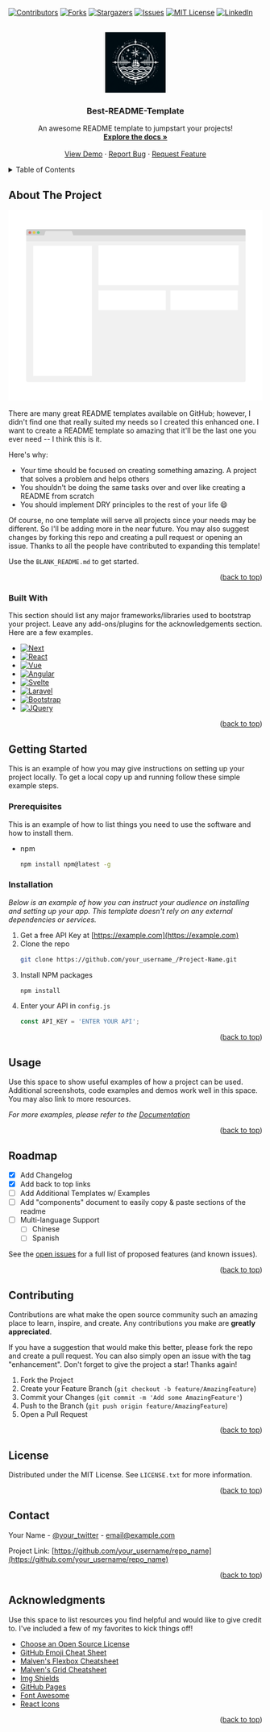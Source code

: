 <div id="top"></div>
<!--
*** Thanks for checking out the Best-README-Template. If you have a suggestion
*** that would make this better, please fork the repo and create a pull request
*** or simply open an issue with the tag "enhancement".
*** Don't forget to give the project a star!
*** Thanks again! Now go create something AMAZING! :D
-->



<!-- PROJECT SHIELDS -->
<!--
*** I'm using markdown "reference style" links for readability.
*** Reference links are enclosed in brackets [ ] instead of parentheses ( ).
*** See the bottom of this document for the declaration of the reference variables
*** for contributors-url, forks-url, etc. This is an optional, concise syntax you may use.
*** https://www.markdownguide.org/basic-syntax/#reference-style-links
-->
[![Contributors][contributors-shield]][contributors-url]
[![Forks][forks-shield]][forks-url]
[![Stargazers][stars-shield]][stars-url]
[![Issues][issues-shield]][issues-url]
[![MIT License][license-shield]][license-url]
[![LinkedIn][linkedin-shield]][linkedin-url]



<!-- PROJECT LOGO -->
<br />
<div align="center">
  <a href="https://github.com/othneildrew/Best-README-Template">
    <img src="images/logo-big.png" alt="Logo" width="120" height="120">
  </a>

  <h3 align="center">Best-README-Template</h3>

  <p align="center">
    An awesome README template to jumpstart your projects!
    <br />
    <a href="https://github.com/othneildrew/Best-README-Template"><strong>Explore the docs »</strong></a>
    <br />
    <br />
    <a href="https://github.com/othneildrew/Best-README-Template">View Demo</a>
    ·
    <a href="https://github.com/othneildrew/Best-README-Template/issues">Report Bug</a>
    ·
    <a href="https://github.com/othneildrew/Best-README-Template/issues">Request Feature</a>
  </p>
</div>



<!-- TABLE OF CONTENTS -->
<details>
  <summary>Table of Contents</summary>
  <ol>
    <li>
      <a href="#about-the-project">About The Project</a>
      <ul>
        <li><a href="#built-with">Built With</a></li>
      </ul>
    </li>
    <li>
      <a href="#getting-started">Getting Started</a>
      <ul>
        <li><a href="#prerequisites">Prerequisites</a></li>
        <li><a href="#installation">Installation</a></li>
      </ul>
    </li>
    <li><a href="#usage">Usage</a></li>
    <li><a href="#roadmap">Roadmap</a></li>
    <li><a href="#contributing">Contributing</a></li>
    <li><a href="#license">License</a></li>
    <li><a href="#contact">Contact</a></li>
    <li><a href="#acknowledgments">Acknowledgments</a></li>
  </ol>
</details>



<!-- ABOUT THE PROJECT -->
## About The Project

[![Product Name Screen Shot][product-screenshot]](https://example.com)

There are many great README templates available on GitHub; however, I didn't find one that really suited my needs so I created this enhanced one. I want to create a README template so amazing that it'll be the last one you ever need -- I think this is it.

Here's why:
* Your time should be focused on creating something amazing. A project that solves a problem and helps others
* You shouldn't be doing the same tasks over and over like creating a README from scratch
* You should implement DRY principles to the rest of your life :smile:

Of course, no one template will serve all projects since your needs may be different. So I'll be adding more in the near future. You may also suggest changes by forking this repo and creating a pull request or opening an issue. Thanks to all the people have contributed to expanding this template!

Use the `BLANK_README.md` to get started.

<p align="right">(<a href="#top">back to top</a>)</p>



### Built With

This section should list any major frameworks/libraries used to bootstrap your project. Leave any add-ons/plugins for the acknowledgements section. Here are a few examples.

* [![Next][Next.js]][Next-url]
* [![React][React.js]][React-url]
* [![Vue][Vue.js]][Vue-url]
* [![Angular][Angular.io]][Angular-url]
* [![Svelte][Svelte.dev]][Svelte-url]
* [![Laravel][Laravel.com]][Laravel-url]
* [![Bootstrap][Bootstrap.com]][Bootstrap-url]
* [![JQuery][JQuery.com]][JQuery-url]

<p align="right">(<a href="#top">back to top</a>)</p>



<!-- GETTING STARTED -->
## Getting Started

This is an example of how you may give instructions on setting up your project locally.
To get a local copy up and running follow these simple example steps.

### Prerequisites

This is an example of how to list things you need to use the software and how to install them.
* npm
  ```sh
  npm install npm@latest -g
  ```

### Installation

_Below is an example of how you can instruct your audience on installing and setting up your app. This template doesn't rely on any external dependencies or services._

1. Get a free API Key at [https://example.com](https://example.com)
2. Clone the repo
   ```sh
   git clone https://github.com/your_username_/Project-Name.git
   ```
3. Install NPM packages
   ```sh
   npm install
   ```
4. Enter your API in `config.js`
   ```js
   const API_KEY = 'ENTER YOUR API';
   ```

<p align="right">(<a href="#top">back to top</a>)</p>



<!-- USAGE EXAMPLES -->
## Usage

Use this space to show useful examples of how a project can be used. Additional screenshots, code examples and demos work well in this space. You may also link to more resources.

_For more examples, please refer to the [Documentation](https://example.com)_

<p align="right">(<a href="#top">back to top</a>)</p>



<!-- ROADMAP -->
## Roadmap

- [x] Add Changelog
- [x] Add back to top links
- [ ] Add Additional Templates w/ Examples
- [ ] Add "components" document to easily copy & paste sections of the readme
- [ ] Multi-language Support
    - [ ] Chinese
    - [ ] Spanish

See the [open issues](https://github.com/othneildrew/Best-README-Template/issues) for a full list of proposed features (and known issues).

<p align="right">(<a href="#top">back to top</a>)</p>



<!-- CONTRIBUTING -->
## Contributing

Contributions are what make the open source community such an amazing place to learn, inspire, and create. Any contributions you make are **greatly appreciated**.

If you have a suggestion that would make this better, please fork the repo and create a pull request. You can also simply open an issue with the tag "enhancement".
Don't forget to give the project a star! Thanks again!

1. Fork the Project
2. Create your Feature Branch (`git checkout -b feature/AmazingFeature`)
3. Commit your Changes (`git commit -m 'Add some AmazingFeature'`)
4. Push to the Branch (`git push origin feature/AmazingFeature`)
5. Open a Pull Request

<p align="right">(<a href="#top">back to top</a>)</p>



<!-- LICENSE -->
## License

Distributed under the MIT License. See `LICENSE.txt` for more information.

<p align="right">(<a href="#top">back to top</a>)</p>



<!-- CONTACT -->
## Contact

Your Name - [@your_twitter](https://twitter.com/your_username) - email@example.com

Project Link: [https://github.com/your_username/repo_name](https://github.com/your_username/repo_name)

<p align="right">(<a href="#top">back to top</a>)</p>



<!-- ACKNOWLEDGMENTS -->
## Acknowledgments

Use this space to list resources you find helpful and would like to give credit to. I've included a few of my favorites to kick things off!

* [Choose an Open Source License](https://choosealicense.com)
* [GitHub Emoji Cheat Sheet](https://www.webpagefx.com/tools/emoji-cheat-sheet)
* [Malven's Flexbox Cheatsheet](https://flexbox.malven.co/)
* [Malven's Grid Cheatsheet](https://grid.malven.co/)
* [Img Shields](https://shields.io)
* [GitHub Pages](https://pages.github.com)
* [Font Awesome](https://fontawesome.com)
* [React Icons](https://react-icons.github.io/react-icons/search)

<p align="right">(<a href="#top">back to top</a>)</p>



<!-- MARKDOWN LINKS & IMAGES -->
<!-- https://www.markdownguide.org/basic-syntax/#reference-style-links -->
[contributors-shield]: https://img.shields.io/github/contributors/othneildrew/Best-README-Template.svg?style=for-the-badge
[contributors-url]: https://github.com/othneildrew/Best-README-Template/graphs/contributors
[forks-shield]: https://img.shields.io/github/forks/othneildrew/Best-README-Template.svg?style=for-the-badge
[forks-url]: https://github.com/othneildrew/Best-README-Template/network/members
[stars-shield]: https://img.shields.io/github/stars/othneildrew/Best-README-Template.svg?style=for-the-badge
[stars-url]: https://github.com/othneildrew/Best-README-Template/stargazers
[issues-shield]: https://img.shields.io/github/issues/othneildrew/Best-README-Template.svg?style=for-the-badge
[issues-url]: https://github.com/othneildrew/Best-README-Template/issues
[license-shield]: https://img.shields.io/github/license/othneildrew/Best-README-Template.svg?style=for-the-badge
[license-url]: https://github.com/othneildrew/Best-README-Template/blob/master/LICENSE.txt
[linkedin-shield]: https://img.shields.io/badge/-LinkedIn-black.svg?style=for-the-badge&logo=linkedin&colorB=555
[linkedin-url]: https://linkedin.com/in/othneildrew
[product-screenshot]: images/screenshot.png
[Next.js]: https://img.shields.io/badge/next.js-000000?style=for-the-badge&logo=nextdotjs&logoColor=white
[Next-url]: https://nextjs.org/
[React.js]: https://img.shields.io/badge/React-20232A?style=for-the-badge&logo=react&logoColor=61DAFB
[React-url]: https://reactjs.org/
[Vue.js]: https://img.shields.io/badge/Vue.js-35495E?style=for-the-badge&logo=vuedotjs&logoColor=4FC08D
[Vue-url]: https://vuejs.org/
[Angular.io]: https://img.shields.io/badge/Angular-DD0031?style=for-the-badge&logo=angular&logoColor=white
[Angular-url]: https://angular.io/
[Svelte.dev]: https://img.shields.io/badge/Svelte-4A4A55?style=for-the-badge&logo=svelte&logoColor=FF3E00
[Svelte-url]: https://svelte.dev/
[Laravel.com]: https://img.shields.io/badge/Laravel-FF2D20?style=for-the-badge&logo=laravel&logoColor=white
[Laravel-url]: https://laravel.com
[Bootstrap.com]: https://img.shields.io/badge/Bootstrap-563D7C?style=for-the-badge&logo=bootstrap&logoColor=white
[Bootstrap-url]: https://getbootstrap.com
[JQuery.com]: https://img.shields.io/badge/jQuery-0769AD?style=for-the-badge&logo=jquery&logoColor=white
[JQuery-url]: https://jquery.com 